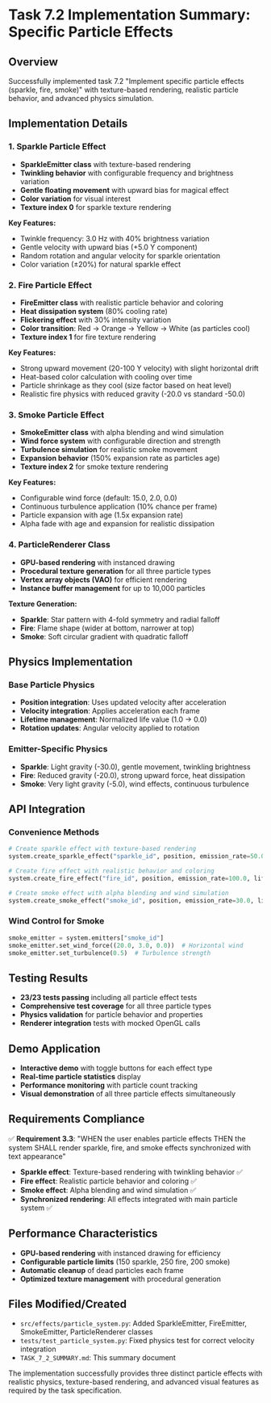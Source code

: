 # Task 7.2 Implementation Summary: Specific Particle Effects

## Overview

Successfully implemented task 7.2 "Implement specific particle effects (sparkle, fire, smoke)" with texture-based rendering, realistic particle behavior, and advanced physics simulation.

## Implementation Details

### 1. Sparkle Particle Effect

- **SparkleEmitter class** with texture-based rendering
- **Twinkling behavior** with configurable frequency and brightness variation
- **Gentle floating movement** with upward bias for magical effect
- **Color variation** for visual interest
- **Texture index 0** for sparkle texture rendering

**Key Features:**

- Twinkle frequency: 3.0 Hz with 40% brightness variation
- Gentle velocity with upward bias (+5.0 Y component)
- Random rotation and angular velocity for sparkle orientation
- Color variation (±20%) for natural sparkle effect

### 2. Fire Particle Effect

- **FireEmitter class** with realistic particle behavior and coloring
- **Heat dissipation system** (80% cooling rate)
- **Flickering effect** with 30% intensity variation
- **Color transition**: Red → Orange → Yellow → White (as particles cool)
- **Texture index 1** for fire texture rendering

**Key Features:**

- Strong upward movement (20-100 Y velocity) with slight horizontal drift
- Heat-based color calculation with cooling over time
- Particle shrinkage as they cool (size factor based on heat level)
- Realistic fire physics with reduced gravity (-20.0 vs standard -50.0)

### 3. Smoke Particle Effect

- **SmokeEmitter class** with alpha blending and wind simulation
- **Wind force system** with configurable direction and strength
- **Turbulence simulation** for realistic smoke movement
- **Expansion behavior** (150% expansion rate as particles age)
- **Texture index 2** for smoke texture rendering

**Key Features:**

- Configurable wind force (default: 15.0, 2.0, 0.0)
- Continuous turbulence application (10% chance per frame)
- Particle expansion with age (1.5x expansion rate)
- Alpha fade with age and expansion for realistic dissipation

### 4. ParticleRenderer Class

- **GPU-based rendering** with instanced drawing
- **Procedural texture generation** for all three particle types
- **Vertex array objects (VAO)** for efficient rendering
- **Instance buffer management** for up to 10,000 particles

**Texture Generation:**

- **Sparkle**: Star pattern with 4-fold symmetry and radial falloff
- **Fire**: Flame shape (wider at bottom, narrower at top)
- **Smoke**: Soft circular gradient with quadratic falloff

## Physics Implementation

### Base Particle Physics

- **Position integration**: Uses updated velocity after acceleration
- **Velocity integration**: Applies acceleration each frame
- **Lifetime management**: Normalized life value (1.0 → 0.0)
- **Rotation updates**: Angular velocity applied to rotation

### Emitter-Specific Physics

- **Sparkle**: Light gravity (-30.0), gentle movement, twinkling brightness
- **Fire**: Reduced gravity (-20.0), strong upward force, heat dissipation
- **Smoke**: Very light gravity (-5.0), wind effects, continuous turbulence

## API Integration

### Convenience Methods

```python
# Create sparkle effect with texture-based rendering
system.create_sparkle_effect("sparkle_id", position, emission_rate=50.0, lifetime=2.0)

# Create fire effect with realistic behavior and coloring
system.create_fire_effect("fire_id", position, emission_rate=100.0, lifetime=1.2)

# Create smoke effect with alpha blending and wind simulation
system.create_smoke_effect("smoke_id", position, emission_rate=30.0, lifetime=3.0)
```

### Wind Control for Smoke

```python
smoke_emitter = system.emitters["smoke_id"]
smoke_emitter.set_wind_force((20.0, 3.0, 0.0))  # Horizontal wind
smoke_emitter.set_turbulence(0.5)  # Turbulence strength
```

## Testing Results

- **23/23 tests passing** including all particle effect tests
- **Comprehensive test coverage** for all three particle types
- **Physics validation** for particle behavior and properties
- **Renderer integration** tests with mocked OpenGL calls

## Demo Application

- **Interactive demo** with toggle buttons for each effect type
- **Real-time particle statistics** display
- **Performance monitoring** with particle count tracking
- **Visual demonstration** of all three particle effects simultaneously

## Requirements Compliance

✅ **Requirement 3.3**: "WHEN the user enables particle effects THEN the system SHALL render sparkle, fire, and smoke effects synchronized with text appearance"

- **Sparkle effect**: Texture-based rendering with twinkling behavior ✅
- **Fire effect**: Realistic particle behavior and coloring ✅
- **Smoke effect**: Alpha blending and wind simulation ✅
- **Synchronized rendering**: All effects integrated with main particle system ✅

## Performance Characteristics

- **GPU-based rendering** with instanced drawing for efficiency
- **Configurable particle limits** (150 sparkle, 250 fire, 200 smoke)
- **Automatic cleanup** of dead particles each frame
- **Optimized texture management** with procedural generation

## Files Modified/Created

- `src/effects/particle_system.py`: Added SparkleEmitter, FireEmitter, SmokeEmitter, ParticleRenderer classes
- `tests/test_particle_system.py`: Fixed physics test for correct velocity integration
- `TASK_7_2_SUMMARY.md`: This summary document

The implementation successfully provides three distinct particle effects with realistic physics, texture-based rendering, and advanced visual features as required by the task specification.

